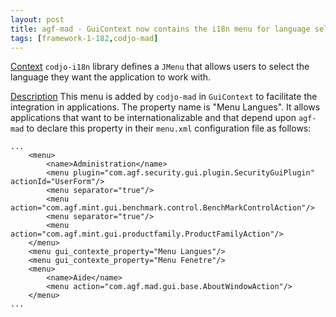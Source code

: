 ```yaml
---
layout: post
title: agf-mad - GuiContext now contains the i18n menu for language selection
tags: [framework-1-182,codjo-mad]
---
```

<u>Context</u>
```codjo-i18n``` library defines a ```JMenu``` that allows users to select the language they want the application to work with.

<u>Description</u>
This menu is added by ```codjo-mad``` in ```GuiContext``` to facilitate the integration in applications. The property name is "Menu Langues". It allows applications that want to be internationalizable and that depend upon ```agf-mad``` to declare this property in their ```menu.xml``` configuration file as follows:

```
...
    <menu>
        <name>Administration</name>
        <menu plugin="com.agf.security.gui.plugin.SecurityGuiPlugin" actionId="UserForm"/>
        <menu separator="true"/>
        <menu action="com.agf.mint.gui.benchmark.control.BenchMarkControlAction"/>
        <menu separator="true"/>
        <menu action="com.agf.mint.gui.productfamily.ProductFamilyAction"/>
    </menu>
    <menu gui_contexte_property="Menu Langues"/>
    <menu gui_contexte_property="Menu Fenetre"/>
    <menu>
        <name>Aide</name>
        <menu action="com.agf.mad.gui.base.AboutWindowAction"/>
    </menu>
...
```